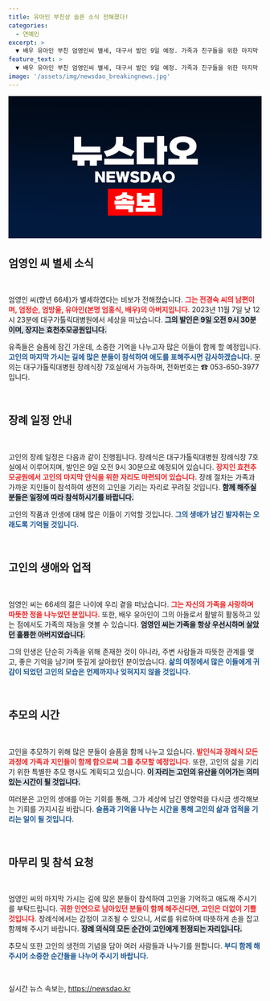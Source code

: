 ```yaml
---
title: 유아인 부친상 슬픈 소식 전해졌다!
categories:
  - 연예인
excerpt: >
  ▼ 배우 유아인 부친 엄영인씨 별세, 대구서 발인 9일 예정. 가족과 친구들을 위한 마지막 작별의 시간, 열렬한 추모가 필요합니다. 👏
feature_text: >
  ▼ 배우 유아인 부친 엄영인씨 별세, 대구서 발인 9일 예정. 가족과 친구들을 위한 마지막 작별의 시간, 열렬한 추모가 필요합니다. 👏
image: '/assets/img/newsdao_breakingnews.jpg'
---
```


<p><img src="/assets/img/newsdao_breakingnews.jpg" alt="pcversion 속보" /></p>

<h2 data-ke-size="size26">엄영인 씨 별세 소식</h2>

<p data-ke-size="size16">&nbsp;</p>

<p>엄영인 씨(향년 66세)가 별세하였다는 비보가 전해졌습니다. <b><span style="color: #ee2323;">그는 전경숙 씨의 남편이며, 엄정순, 엄방울, 유아인(본명 엄홍식, 배우)의 아버지입니다.</span></b> 2023년 11월 7일 낮 12시 23분에 대구가톨릭대병원에서 세상을 떠났습니다. <b><span style="background-color: #21538527;">그의 발인은 9일 오전 9시 30분이며, 장지는 효천추모공원입니다.</span></b> </p>

<p>유족들은 슬픔에 잠긴 가운데, 소중한 기억을 나누고자 많은 이들이 함께 할 예정입니다. <b><span style="color: #1a5490;">고인의 마지막 가시는 길에 많은 분들이 참석하여 애도를 표해주시면 감사하겠습니다.</span></b> 문의는 대구가톨릭대병원 장례식장 7호실에서 가능하며, 전화번호는 ☎ 053-650-3977입니다.</p>

<p data-ke-size="size16">&nbsp;</p>

<h2 data-ke-size="size26">장례 일정 안내</h2>

<p data-ke-size="size16">&nbsp;</p>

<p>고인의 장례 일정은 다음과 같이 진행됩니다. 장례식은 대구가톨릭대병원 장례식장 7호실에서 이루어지며, 발인은 9일 오전 9시 30분으로 예정되어 있습니다. <b><span style="color: #ee2323;">장지인 효천추모공원에서 고인의 마지막 안식을 위한 자리도 마련되어 있습니다.</span></b> 장례 절차는 가족과 가까운 지인들이 참석하여 생전의 고인을 기리는 자리로 꾸려질 것입니다. <b><span style="background-color: #21538527;">함께 해주실 분들은 일정에 따라 참석하시기를 바랍니다.</span></b></p>

<p>고인의 작품과 인생에 대해 많은 이들이 기억할 것입니다. <b><span style="color: #1a5490;">그의 생애가 남긴 발자취는 오래도록 기억될 것입니다.</span></b></p>

<p data-ke-size="size16">&nbsp;</p>

<h2 data-ke-size="size26">고인의 생애와 업적</h2>

<p data-ke-size="size16">&nbsp;</p>

<p>엄영인 씨는 66세의 젊은 나이에 우리 곁을 떠났습니다. <b><span style="color: #ee2323;">그는 자신의 가족을 사랑하며 따뜻한 정을 나누었던 분입니다.</span></b> 또한, 배우 유아인이 그의 아들로서 활발히 활동하고 있는 점에서도 가족의 재능을 엿볼 수 있습니다. <b><span style="background-color: #21538527;">엄영인 씨는 가족을 항상 우선시하며 살았던 훌륭한 아버지였습니다.</span></b></p>

<p>그의 인생은 단순히 가족을 위해 존재한 것이 아니라, 주변 사람들과 따뜻한 관계를 맺고, 좋은 기억을 남기며 뜻깊게 살아왔던 분이었습니다. <b><span style="color: #1a5490;">삶의 여정에서 많은 이들에게 귀감이 되었던 고인의 모습은 언제까지나 잊혀지지 않을 것입니다.</span></b></p>

<p data-ke-size="size16">&nbsp;</p>

<h2 data-ke-size="size26">추모의 시간</h2>

<p data-ke-size="size16">&nbsp;</p>

<p>고인을 추모하기 위해 많은 분들이 슬픔을 함께 나누고 있습니다. <b><span style="color: #ee2323;">발인식과 장례식 모든 과정에 가족과 지인들이 함께 함으로써 그를 추모할 예정입니다.</span></b> 또한, 고인의 삶을 기리기 위한 특별한 추모 행사도 계획되고 있습니다. <b><span style="background-color: #21538527;">이 자리는 고인의 유산을 이어가는 의미 있는 시간이 될 것입니다.</span></b></p>

<p>여러분은 고인의 생애를 아는 기회를 통해, 그가 세상에 남긴 영향력을 다시금 생각해보는 기회를 가지시길 바랍니다. <b><span style="color: #1a5490;">슬픔과 기억을 나누는 시간을 통해 고인의 삶과 업적을 기리는 일이 될 것입니다.</span></b></p>

<p data-ke-size="size16">&nbsp;</p>

<h2 data-ke-size="size26">마무리 및 참석 요청</h2>

<p data-ke-size="size16">&nbsp;</p>

<p>엄영인 씨의 마지막 가시는 길에 많은 분들이 참석하여 고인을 기억하고 애도해 주시기를 부탁드립니다. <b><span style="color: #ee2323;">귀한 인연으로 남아있던 분들이 함께 해주신다면, 고인은 더없이 기쁠 것입니다.</span></b> 장례식에서는 감정이 고조될 수 있으니, 서로를 위로하며 따뜻하게 손을 잡고 함께해 주시기 바랍니다. <b><span style="background-color: #21538527;">장례 의식의 모든 순간이 고인에게 헌정되는 자리입니다.</span></b></p>

<p>추모식 또한 고인의 생전의 기념을 담아 여러 사람들과 나누기를 원합니다. <b><span style="color: #1a5490;">부디 함께 해주시어 소중한 순간들을 나누어 주시기 바랍니다.</span></b> </p>

<p data-ke-size="size16">&nbsp;</p>
실시간 뉴스 속보는, <a href="https://newsdao.kr" rel="dofollow">https://newsdao.kr</a>


